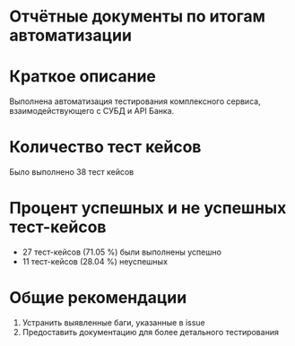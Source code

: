 # Отчётные документы по итогам автоматизации

# Краткое описание
Выполнена автоматизация тестирования комплексного сервиса, взаимодействующего с СУБД и API Банка.

# Количество тест кейсов
Было выполнено 38 тест кейсов

# Процент успешных и не успешных тест-кейсов
* 27 тест-кейсов (71.05 %) были выполнены успешно
* 11 тест-кейсов (28.04 %) неуспешных

# Общие рекомендации

1. Устранить выявленные баги, указанные в issue
2. Предоставить документацию для более детального тестирования